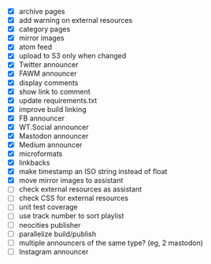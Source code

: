 - [x] archive pages
- [x] add warning on external resources
- [x] category pages
- [x] mirror images
- [x] atom feed
- [x] upload to S3 only when changed
- [x] Twitter announcer
- [x] FAWM announcer
- [x] display comments
- [x] show link to comment
- [x] update requirements.txt
- [x] improve build linking
- [x] FB announcer
- [x] WT.Social announcer
- [x] Mastodon announcer
- [x] Medium announcer
- [x] microformats
- [x] linkbacks
- [x] make timestamp an ISO string instead of float
- [x] move mirror images to assistant
- [ ] check external resources as assistant
- [ ] check CSS for external resources
- [ ] unit test coverage
- [ ] use track number to sort playlist
- [ ] neocities publisher
- [ ] parallelize build/publish
- [ ] multiple announcers of the same type? (eg, 2 mastodon)
- [ ] Instagram announcer
